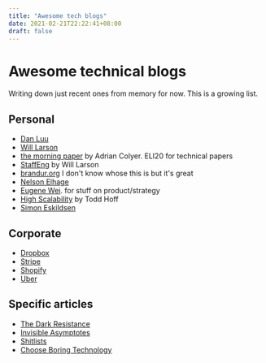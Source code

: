 ```yaml
---
title: "Awesome tech blogs"
date: 2021-02-21T22:22:41+08:00
draft: false
---
```


# Awesome technical blogs

Writing down just recent ones from memory for now. This is a growing list.

## Personal
- [Dan Luu](https://danluu.com/)
- [Will Larson](https://lethain.com/)
- [the morning paper](https://blog.acolyer.org/) by Adrian Colyer. ELI20 for technical papers
- [StaffEng](https://staffeng.com/) by Will Larson
- [brandur.org](https://brandur.org/articles) I don't know whose this is but it's great
- [Nelson Elhage](https://blog.nelhage.com/post/)
- [Eugene Wei](https://www.eugenewei.com/). for stuff on product/strategy
- [High Scalability](http://highscalability.com/) by Todd Hoff
- [Simon Eskildsen](https://sirupsen.com/)

## Corporate
- [Dropbox](https://dropbox.tech/)
- [Stripe](https://stripe.com/blog/engineering)
- [Shopify](https://shopify.engineering/topics/infrastructure)
- [Uber](https://eng.uber.com/)



## Specific articles

- [The Dark Resistance](https://dr-knz.net/dark-resistance.html)
- [Invisible Asymptotes](https://www.eugenewei.com/blog/2018/5/21/invisible-asymptotes)
- [Shitlists](https://sirupsen.com/shitlists/)
- [Choose Boring Technology](https://mcfunley.com/choose-boring-technology)